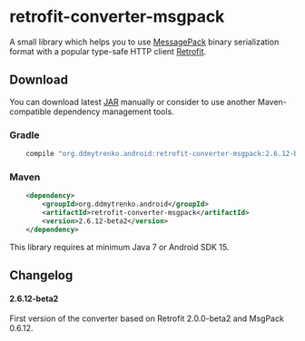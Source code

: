 # retrofit-converter-msgpack

A small library which helps you to use [MessagePack](http://msgpack.org/) binary serialization
format with a popular type-safe HTTP client [Retrofit](https://square.github.io/retrofit/).

## Download

You can download latest [JAR]() manually or consider to use another Maven-compatible
dependency management tools.

### Gradle

```groovy
    compile "org.ddmytrenko.android:retrofit-converter-msgpack:2.6.12-beta2"
```

### Maven

```xml
    <dependency>
        <groupId>org.ddmytrenko.android</groupId>
        <artifactId>retrofit-converter-msgpack</artifactId>
        <version>2.6.12-beta2</version>
    </dependency>
```

This library requires at minimum Java 7 or Android SDK 15.

## Changelog

#### 2.6.12-beta2

First version of the converter based on Retrofit 2.0.0-beta2 and MsgPack 0.6.12.
